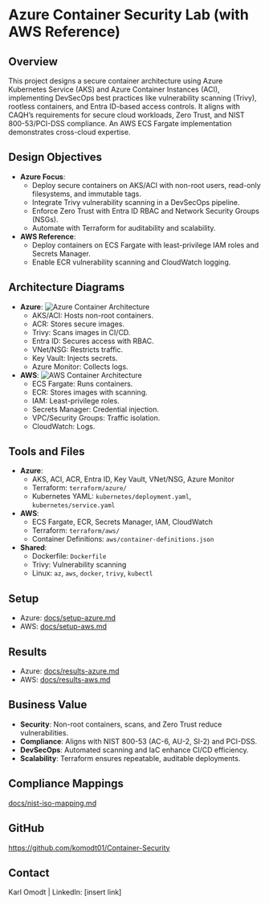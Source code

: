 # Azure Container Security Lab (with AWS Reference)

## Overview
This project designs a secure container architecture using Azure Kubernetes Service (AKS) and Azure Container Instances (ACI), implementing DevSecOps best practices like vulnerability scanning (Trivy), rootless containers, and Entra ID-based access controls. It aligns with CAQH’s requirements for secure cloud workloads, Zero Trust, and NIST 800-53/PCI-DSS compliance. An AWS ECS Fargate implementation demonstrates cross-cloud expertise.

## Design Objectives
- **Azure Focus**:
  - Deploy secure containers on AKS/ACI with non-root users, read-only filesystems, and immutable tags.
  - Integrate Trivy vulnerability scanning in a DevSecOps pipeline.
  - Enforce Zero Trust with Entra ID RBAC and Network Security Groups (NSGs).
  - Automate with Terraform for auditability and scalability.
- **AWS Reference**:
  - Deploy containers on ECS Fargate with least-privilege IAM roles and Secrets Manager.
  - Enable ECR vulnerability scanning and CloudWatch logging.

## Architecture Diagrams
- **Azure**: ![Azure Container Architecture](docs/azure-container-diagram.png)
  - AKS/ACI: Hosts non-root containers.
  - ACR: Stores secure images.
  - Trivy: Scans images in CI/CD.
  - Entra ID: Secures access with RBAC.
  - VNet/NSG: Restricts traffic.
  - Key Vault: Injects secrets.
  - Azure Monitor: Collects logs.
- **AWS**: ![AWS Container Architecture](docs/aws-container-diagram.png)
  - ECS Fargate: Runs containers.
  - ECR: Stores images with scanning.
  - IAM: Least-privilege roles.
  - Secrets Manager: Credential injection.
  - VPC/Security Groups: Traffic isolation.
  - CloudWatch: Logs.

## Tools and Files
- **Azure**:
  - AKS, ACI, ACR, Entra ID, Key Vault, VNet/NSG, Azure Monitor
  - Terraform: `terraform/azure/`
  - Kubernetes YAML: `kubernetes/deployment.yaml`, `kubernetes/service.yaml`
- **AWS**:
  - ECS Fargate, ECR, Secrets Manager, IAM, CloudWatch
  - Terraform: `terraform/aws/`
  - Container Definitions: `aws/container-definitions.json`
- **Shared**:
  - Dockerfile: `Dockerfile`
  - Trivy: Vulnerability scanning
  - Linux: `az`, `aws`, `docker`, `trivy`, `kubectl`

## Setup
- Azure: [docs/setup-azure.md](docs/setup-azure.md)
- AWS: [docs/setup-aws.md](docs/setup-aws.md)

## Results
- Azure: [docs/results-azure.md](docs/results-azure.md)
- AWS: [docs/results-aws.md](docs/results-aws.md)

## Business Value
- **Security**: Non-root containers, scans, and Zero Trust reduce vulnerabilities.
- **Compliance**: Aligns with NIST 800-53 (AC-6, AU-2, SI-2) and PCI-DSS.
- **DevSecOps**: Automated scanning and IaC enhance CI/CD efficiency.
- **Scalability**: Terraform ensures repeatable, auditable deployments.

## Compliance Mappings
[docs/nist-iso-mapping.md](docs/nist-iso-mapping.md)

## GitHub
https://github.com/komodt01/Container-Security

## Contact
Karl Omodt | LinkedIn: [insert link]
